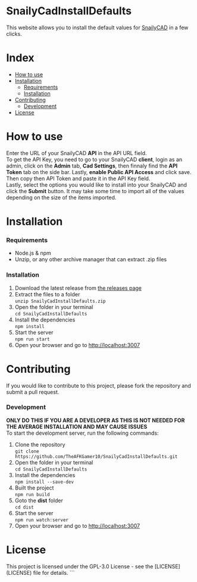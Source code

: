 # SnailyCadInstallDefaults

This website allows you to install the default values for [SnailyCAD](https://snailycad.org/) in a few clicks.

# Index

-   [How to use](#how-to-use)
-   [Installation](#installation)
    -   [Requirements](#requirements)
    -   [Installation](#installing)
-   [Contributing](#contributing)
    -   [Development](#development)
-   [License](#license)

<h1 id="how-to-use">How to use</h1>
Enter the URL of your SnailyCAD <b>API</b> in the API URL field.<br />
To get the API Key, you need to go to your SnailyCAD <b>client</b>, login as an admin, click on the <b>Admin</b> tab, <b>Cad Settings</b>, then finnaly find the <b>API Token</b> tab on the side bar. Lastly, <b>enable Public API Access</b> and click save. Then copy then API Token and paste it in the API Key field.<br />
Lastly, select the options you would like to install into your SnailyCAD and click the <b>Submit</b> button. It may take some time to import all of the values depending on the size of the items imported.

<h1 id="installation">Installation</h1>
<h3 id="requirements">Requirements</h3>
<ul>
    <li>Node.js & npm</li>
    <li>Unzip, or any other archive manager that can extract .zip files</li>
</ul>
<h3 id="installing">Installation</h3>
<ol>
  <li>Download the latest release from <a href="https://github.com/TheAFKGamer10/SnailyCadInstallDefaults/releases">the releases page</a></li>
    <li>Extract the files to a folder<br />
        <code>unzip SnailyCadInstallDefaults.zip</code></li>
    <li>Open the folder in your terminal<br />
        <code>cd SnailyCadInstallDefaults</code></li>
    <li>Install the dependencies<br />
        <code>npm install</code></li>
    <li>Start the server<br />
        <code>npm run start</code></li>
    <li>Open your browser and go to <a href="http://localhost:3007">http://localhost:3007</a></li>
</ol>

<h1 id="contributing">Contributing</h1>
If you would like to contribute to this project, please fork the repository and submit a pull request.
<h3 id="development">Development</h3>
<b>ONLY DO THIS IF YOU ARE A DEVELOPER AS THIS IS NOT NEEDED FOR THE AVERAGE INSTALLATION AND MAY CAUSE ISSUES</b><br />
To start the development server, run the following commands:
<ol>
    <li>Clone the repository<br />
        <code>git clone https://github.com/TheAFKGamer10/SnailyCadInstallDefaults.git</code></li>
    <li>Open the folder in your terminal<br />
        <code>cd SnailyCadInstallDefaults</code></li>
    <li>Install the dependencies<br />
        <code>npm install --save-dev</code></li>
    <li>Built the project<br />
        <code>npm run build</code></li>
        <li>Goto the <b>dist</b> folder<br />
        <code>cd dist</code></li>
    <li>Start the server<br />
        <code>npm run watch:server</code></li>
    <li>Open your browser and go to <a href="http://localhost:3007">http://localhost:3007</a></li>
</ol>

<h1 id="license">License</h1>
This project is licensed under the GPL-3.0 License - see the [LICENSE](LICENSE) file for details.
```